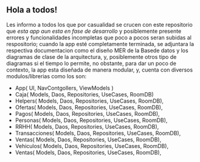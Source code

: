 ## Hola a todos!
Les informo a todos los que por casualidad se crucen con este repositorio que *esta app aun esta en fase de desarrollo* y posiblemente presente errores y funcionalidades incompletas que poco a pocos seran subidas al respositorio; cuando la app esté completamente terminada, se adjuntara la respectiva documentacion como el diseño MER de la Basede datos y los diagramas de clase de la arquitectura, y, posiblemente otros tipo de diagramas si el tiempo lo permite, no obstante, para dar un poco de contexto, la app esta diseñada de manera modular, y, cuenta con diversos modulos/librerias como los son:  
* App( UI, NavContgollers, ViewModels )
* Caja( Models, Daos, Repositories, UseCases, RoomDB)  
* Helpers( Models, Daos, Repositories, UseCases, RoomDB),  
* Ofertas( Models, Daos, Repositories, UseCases, RoomDB),  
* Pagos( Models, Daos, Repositories, UseCases, RoomDB),  
* Personas( Models, Daos, Repositories, UseCases, RoomDB),  
* RRHH( Models, Daos, Repositories, UseCases, RoomDB),  
* Transacciones( Models, Daos, Repositories, UseCases, RoomDB),  
* Ventas( Models, Daos, Repositories, UseCases, RoomDB),  
* Vehiculos( Models, Daos, Repositories, UseCases, RoomDB),  
* Ventas( Models, Daos, Repositories, UseCases, RoomDB),  
